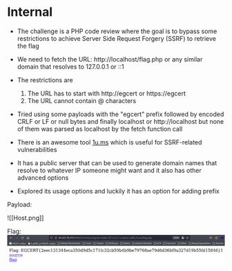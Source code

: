 # Internal

- The challenge is a PHP code review where the goal is to bypass some restrictions to achieve Server Side Request Forgery (SSRF) to retrieve the flag
- We need to fetch the URL: http://localhost/flag.php or any similar domain that resolves to 127.0.0.1 or ::1
- The restrictions are
	1. The URL has to start with http://egcert or https://egcert
	2. The URL cannot contain @ characters

- Tried using some payloads with the "egcert" prefix followed by encoded CRLF or LF or null bytes and finally localhost or http://localhost but none of them was parsed as localhost by the fetch function call
- There is an awesome tool [1u.ms](https://github.com/neex/1u.ms) which is useful for SSRF-related vulnerabilities
- It has a public server that can be used to generate domain names that resolve to whatever IP someone might want and it also has other advanced options
- Explored its usage options and luckily it has an option for adding prefix

Payload:

![[Host.png]]

Flag:
![Flag](Flag.png "Flag")
